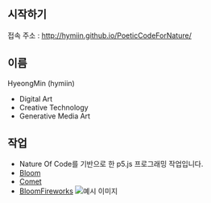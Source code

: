## 시작하기

접속 주소 : <http://hymiin.github.io/PoeticCodeForNature/>

## 이름
HyeongMin (hymiin)
 * Digital Art
 * Creative Technology
 * Generative Media Art

## 작업
 * Nature Of Code를 기반으로 한 p5.js 프로그래밍 작업입니다.
 * [Bloom](./ex01/)
 * [Comet](./ex02)
 * [BloomFireworks](./ex03)
 ![예시 이미지](./example_img.png)

